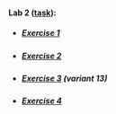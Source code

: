 #### Lab 2 ([task](https://drive.google.com/file/d/1ckOzfuITHkTUJg6mFHW21frRYVrfVjAk/view)):
* ##### [Exercise 1](https://CaptainArsa.github.io/InternetProgramming/Lab2/Lab2_1.html)
* ##### [Exercise 2](https://CaptainArsa.github.io/InternetProgramming/Lab2/Lab2_2.html)
* ##### [Exercise 3](https://CaptainArsa.github.io/InternetProgramming/Lab2/Lab2_3.html) (variant 13)
* ##### [Exercise 4](https://CaptainArsa.github.io/InternetProgramming/Lab2/Lab2_4.html)